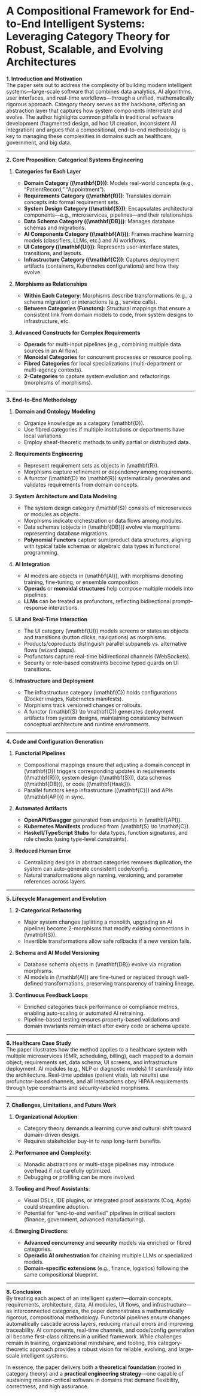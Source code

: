 # A Compositional Framework for End-to-End Intelligent Systems: Leveraging Category Theory for Robust, Scalable, and Evolving Architectures

**1. Introduction and Motivation**  
The paper sets out to address the complexity of building modern intelligent systems—large-scale software that combines data analytics, AI algorithms, user interfaces, and real-time workflows—through a unified, mathematically rigorous approach. Category theory serves as the backbone, offering an abstraction layer that captures how system components interrelate and evolve. The author highlights common pitfalls in traditional software development (fragmented design, ad hoc UI creation, inconsistent AI integration) and argues that a compositional, end-to-end methodology is key to managing these complexities in domains such as healthcare, government, and big data.

---

**2. Core Proposition: Categorical Systems Engineering**  
1. **Categories for Each Layer**  
   - **Domain Category (\(\mathbf{D}\))**: Models real-world concepts (e.g., “PatientRecord,” “Appointment”).  
   - **Requirements Category (\(\mathbf{R}\))**: Translates domain concepts into formal requirement sets.  
   - **System Design Category (\(\mathbf{S}\))**: Encapsulates architectural components—e.g., microservices, pipelines—and their relationships.  
   - **Data Schema Category (\(\mathbf{DB}\))**: Manages database schemas and migrations.  
   - **AI Components Category (\(\mathbf{AI}\))**: Frames machine learning models (classifiers, LLMs, etc.) and AI workflows.  
   - **UI Category (\(\mathbf{UI}\))**: Represents user-interface states, transitions, and layouts.  
   - **Infrastructure Category (\(\mathbf{C}\))**: Captures deployment artifacts (containers, Kubernetes configurations) and how they evolve.

2. **Morphisms as Relationships**  
   - **Within Each Category**: Morphisms describe transformations (e.g., a schema migration) or interactions (e.g., service calls).  
   - **Between Categories (Functors)**: Structural mappings that ensure a consistent link from domain models to code, from system designs to infrastructure, etc.

3. **Advanced Constructs for Complex Requirements**  
   - **Operads** for multi-input pipelines (e.g., combining multiple data sources in an AI flow).  
   - **Monoidal Categories** for concurrent processes or resource pooling.  
   - **Fibred Categories** for local specializations (multi-department or multi-agency contexts).  
   - **2-Categories** to capture system evolution and refactorings (morphisms of morphisms).

---

**3. End-to-End Methodology**  
1. **Domain and Ontology Modeling**  
   - Organize knowledge as a category \(\mathbf{D}\).  
   - Use fibred categories if multiple institutions or departments have local variations.  
   - Employ sheaf-theoretic methods to unify partial or distributed data.

2. **Requirements Engineering**  
   - Represent requirement sets as objects in \(\mathbf{R}\).  
   - Morphisms capture refinement or dependency among requirements.  
   - A functor \(\mathbf{D} \to \mathbf{R}\) systematically generates and validates requirements from domain concepts.

3. **System Architecture and Data Modeling**  
   - The system design category \(\mathbf{S}\) consists of microservices or modules as objects.  
   - Morphisms indicate orchestration or data flows among modules.  
   - Data schemas (objects in \(\mathbf{DB}\)) evolve via morphisms representing database migrations.  
   - **Polynomial Functors** capture sum/product data structures, aligning with typical table schemas or algebraic data types in functional programming.

4. **AI Integration**  
   - AI models are objects in \(\mathbf{AI}\), with morphisms denoting training, fine-tuning, or ensemble composition.  
   - **Operads** or **monoidal structures** help compose multiple models into pipelines.  
   - **LLMs** can be treated as profunctors, reflecting bidirectional prompt–response interactions.

5. **UI and Real-Time Interaction**  
   - The UI category \(\mathbf{UI}\) models screens or states as objects and transitions (button clicks, navigations) as morphisms.  
   - Products/coproducts distinguish parallel subpanels vs. alternative flows (wizard steps).  
   - Profunctors capture real-time bidirectional channels (WebSockets).  
   - Security or role-based constraints become typed guards on UI transitions.

6. **Infrastructure and Deployment**  
   - The infrastructure category \(\mathbf{C}\) holds configurations (Docker images, Kubernetes manifests).  
   - Morphisms track versioned changes or rollouts.  
   - A functor \(\mathbf{S} \to \mathbf{C}\) generates deployment artifacts from system designs, maintaining consistency between conceptual architecture and runtime environments.

---

**4. Code and Configuration Generation**  
1. **Functorial Pipelines**  
   - Compositional mappings ensure that adjusting a domain concept in \(\mathbf{D}\) triggers corresponding updates in requirements (\(\mathbf{R}\)), system design (\(\mathbf{S}\)), data schemas (\(\mathbf{DB}\)), or code (\(\mathbf{Hask}\)).  
   - Parallel functors keep infrastructure (\(\mathbf{C}\)) and APIs (\(\mathbf{API}\)) in sync.

2. **Automated Artifacts**  
   - **OpenAPI/Swagger** generated from endpoints in \(\mathbf{API}\).  
   - **Kubernetes Manifests** produced from \(\mathbf{S} \to \mathbf{C}\).  
   - **Haskell/TypeScript Stubs** for data types, function signatures, and role checks (using type-level constraints).

3. **Reduced Human Error**  
   - Centralizing designs in abstract categories removes duplication; the system can auto-generate consistent code/config.  
   - Natural transformations align naming, versioning, and parameter references across layers.

---

**5. Lifecycle Management and Evolution**  
1. **2-Categorical Refactoring**  
   - Major system changes (splitting a monolith, upgrading an AI pipeline) become 2-morphisms that modify existing connections in \(\mathbf{S}\).  
   - Invertible transformations allow safe rollbacks if a new version fails.

2. **Schema and AI Model Versioning**  
   - Database schema objects in \(\mathbf{DB}\) evolve via migration morphisms.  
   - AI models in \(\mathbf{AI}\) are fine-tuned or replaced through well-defined transformations, preserving transparency of training lineage.

3. **Continuous Feedback Loops**  
   - Enriched categories track performance or compliance metrics, enabling auto-scaling or automated AI retraining.  
   - Pipeline-based testing ensures property-based validations and domain invariants remain intact after every code or schema update.

---

**6. Healthcare Case Study**  
The paper illustrates how the method applies to a healthcare system with multiple microservices (EMR, scheduling, billing), each mapped to a domain object, requirements set, data schema, UI screens, and infrastructure deployment. AI modules (e.g., NLP or diagnostic models) fit seamlessly into the architecture. Real-time updates (patient vitals, lab results) use profunctor-based channels, and all interactions obey HIPAA requirements through type constraints and security-labeled morphisms.

---

**7. Challenges, Limitations, and Future Work**  
1. **Organizational Adoption**:  
   - Category theory demands a learning curve and cultural shift toward domain-driven design.  
   - Requires stakeholder buy-in to reap long-term benefits.

2. **Performance and Complexity**:  
   - Monadic abstractions or multi-stage pipelines may introduce overhead if not carefully optimized.  
   - Debugging or profiling can be more involved.

3. **Tooling and Proof Assistants**:  
   - Visual DSLs, IDE plugins, or integrated proof assistants (Coq, Agda) could streamline adoption.  
   - Potential for “end-to-end verified” pipelines in critical sectors (finance, government, advanced manufacturing).

4. **Emerging Directions**:  
   - **Advanced concurrency** and **security** models via enriched or fibred categories.  
   - **Operadic AI orchestration** for chaining multiple LLMs or specialized models.  
   - **Domain-specific extensions** (e.g., finance, logistics) following the same compositional blueprint.

---

**8. Conclusion**  
By treating each aspect of an intelligent system—domain concepts, requirements, architecture, data, AI modules, UI flows, and infrastructure—as interconnected categories, the paper demonstrates a mathematically rigorous, compositional methodology. Functorial pipelines ensure changes automatically cascade across layers, reducing manual errors and improving traceability. AI components, real-time channels, and code/config generation all become first-class citizens in a unified framework. While challenges remain in training, organizational mindshare, and tooling, this category-theoretic approach provides a robust vision for reliable, evolving, and large-scale intelligent systems. 

In essence, the paper delivers both a **theoretical foundation** (rooted in category theory) and a **practical engineering strategy**—one capable of sustaining mission-critical software in domains that demand flexibility, correctness, and high assurance.